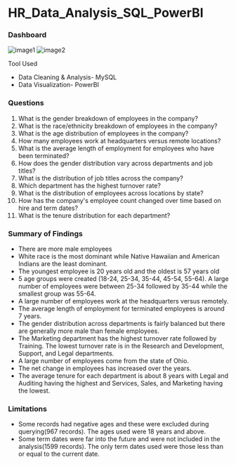 # HR_Data_Analysis_SQL_PowerBI

### Dashboard

![image1](https://github.com/nadirquamer/HR_Data_Analysis_SQL_PowerBI/assets/46354703/961c6fb6-963d-4cc5-bbf7-1a7f9c712b54)
![image2](https://github.com/nadirquamer/HR_Data_Analysis_SQL_PowerBI/assets/46354703/3197e810-1d68-4176-bce2-6647e98e8ad2)

Tool Used
- Data Cleaning & Analysis- MySQL
- Data Visualization- PowerBI

### Questions

1. What is the gender breakdown of employees in the company?
2. What is the race/ethnicity breakdown of employees in the company?
3. What is the age distribution of employees in the company?
4. How many employees work at headquarters versus remote locations?
5. What is the average length of employment for employees who have been terminated?
6. How does the gender distribution vary across departments and job titles?
7. What is the distribution of job titles across the company?
8. Which department has the highest turnover rate?
7. What is the distribution of employees across locations by state?
8. How has the company's employee count changed over time based on hire and term dates?
9. What is the tenure distribution for each department?

### Summary of Findings

- There are more male employees
- White race is the most dominant while Native Hawaiian and American Indians are the least dominant.
- The youngest employee is 20 years old and the oldest is 57 years old
- 5 age groups were created (18-24, 25-34, 35-44, 45-54, 55-64). A large number of employees were between 25-34 followed by 35-44 while the smallest group was 55-64.
- A large number of employees work at the headquarters versus remotely.
- The average length of employment for terminated employees is around 7 years.
- The gender distribution across departments is fairly balanced but there are generally more male than female employees.
- The Marketing department has the highest turnover rate followed by Training. The lowest turnover rate is in the Research and Development, Support, and Legal departments.
- A large number of employees come from the state of Ohio.
- The net change in employees has increased over the years.
- The average tenure for each department is about 8 years with Legal and Auditing having the highest and Services, Sales, and Marketing having the lowest.

### Limitations

- Some records had negative ages and these were excluded during querying(967 records). The ages used were 18 years and above.
- Some term dates were far into the future and were not included in the analysis(1599 records). The only term dates used were those less than or equal to the current date.



